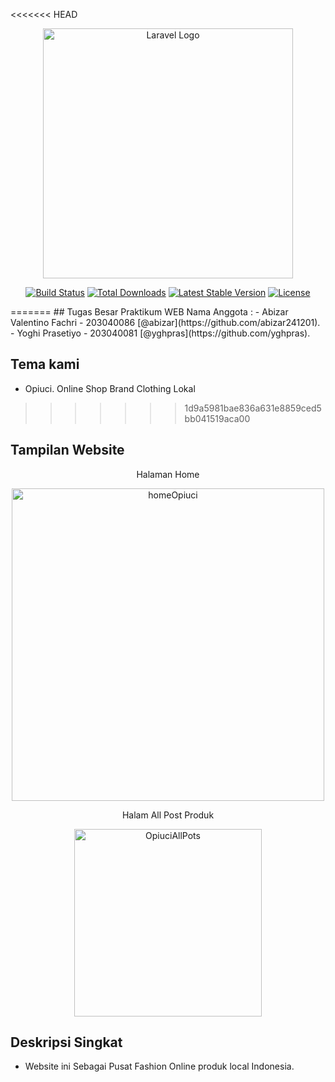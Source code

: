 <<<<<<< HEAD
<p align="center"><a href="https://laravel.com" target="_blank"><img src="https://raw.githubusercontent.com/laravel/art/master/logo-lockup/5%20SVG/2%20CMYK/1%20Full%20Color/laravel-logolockup-cmyk-red.svg" width="400" alt="Laravel Logo"></a></p>

<p align="center">
<a href="https://travis-ci.org/laravel/framework"><img src="https://travis-ci.org/laravel/framework.svg" alt="Build Status"></a>
<a href="https://packagist.org/packages/laravel/framework"><img src="https://img.shields.io/packagist/dt/laravel/framework" alt="Total Downloads"></a>
<a href="https://packagist.org/packages/laravel/framework"><img src="https://img.shields.io/packagist/v/laravel/framework" alt="Latest Stable Version"></a>
<a href="https://packagist.org/packages/laravel/framework"><img src="https://img.shields.io/packagist/l/laravel/framework" alt="License"></a>
</p>
=======
## Tugas Besar Praktikum WEB
Nama Anggota :
- Abizar Valentino Fachri - 203040086 [@abizar](https://github.com/abizar241201).
- Yoghi Prasetiyo - 203040081 [@yghpras](https://github.com/yghpras).

## Tema kami
- Opiuci. Online Shop Brand Clothing Lokal
>>>>>>> 1d9a5981bae836a631e8859ced5bb041519aca00

## Tampilan Website
<p align="center">Halaman Home</p>
<p align="center"><img width="500" alt="homeOpiuci" src="https://user-images.githubusercontent.com/111557751/210358635-adacd287-94a9-4c6a-8832-0636131681a7.png"></p>
<p></p>
<p align="center">Halam All Post Produk</p>
<p align="center"><img width="300" alt="OpiuciAllPots" src="https://user-images.githubusercontent.com/111557751/210358019-6e09b521-9cd8-490c-b440-823eccd51510.png"></p>

## Deskripsi Singkat
- Website ini Sebagai Pusat Fashion Online produk local Indonesia.

